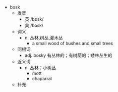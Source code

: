 - bosk
  - 发音
    - 英 /bɒsk/
    - 美 /bɔsk/
  - 词义
    - n. 丛林,树丛,灌木丛
      - a small wood of bushes and small trees 
  - 同根词
    - adj. bosky 有丛林的；有树荫的；矮林丛生的
  - 近义词
    - n. 丛林；小树丛
      - mott
      - chaparral
  - 补充